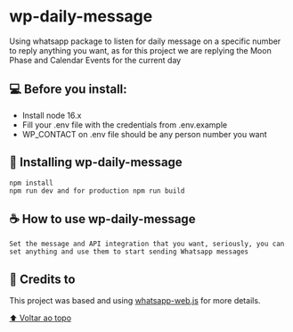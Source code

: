 # wp-daily-message
Using whatsapp package to listen for daily message on a specific number to reply anything you want, as for this project we are replying the Moon Phase and Calendar Events for the current day  

## 💻 Before you install:

<!---Estes são apenas requisitos de exemplo. Adicionar, duplicar ou remover conforme necessário--->
* Install node 16.x
* Fill your .env file with the credentials from .env.example
* WP_CONTACT on .env file should be any person number you want

## 🚀 Installing wp-daily-message

```
npm install  
npm run dev and for production npm run build
```

## ☕ How to use wp-daily-message

```
Set the message and API integration that you want, seriously, you can set anything and use them to start sending Whatsapp messages
```

## 📝 Credits to

This project was based and using [whatsapp-web.js](https://github.com/pedroslopez/whatsapp-web.js) for more details.

[⬆ Voltar ao topo](#wp-daily-message)<br>
